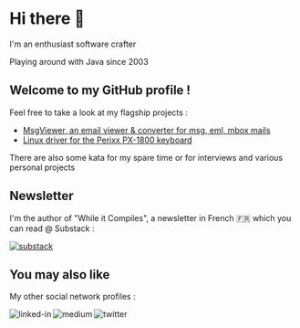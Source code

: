 # Hi there 👋

I'm an enthusiast software crafter

Playing around with Java since 2003

## Welcome to my GitHub profile !

Feel free to take a look at my flagship projects :
- [MsgViewer, an email viewer & converter for msg, eml, mbox mails](https://github.com/lolo101/MsgViewer)
- [Linux driver for the Perixx PX-1800 keyboard](https://github.com/lolo101/px1800kbd)

There are also some kata for my spare time or for interviews and various personal projects

## Newsletter

I'm the author of "While it Compiles", a newsletter in French 🇫🇷 which you can read @ Substack :

[<img alt="substack" src="https://img.shields.io/badge/substack-%23FF6719.svg?&style=for-the-badge&logo=substack&logoColor=white" />](https://whileitcompiles.substack.com/)

## You may also like

My other social network profiles :

[<img align="left" alt="linked-in" src="https://img.shields.io/badge/linkedin-%230077B5.svg?&style=for-the-badge&logo=linkedin&logoColor=white" />](https://www.linkedin.com/in/loicbroquet)
[<img align="left" alt="medium" src="https://img.shields.io/badge/medium-%2312100E.svg?&style=for-the-badge&logo=medium&logoColor=white" />](https://medium.com/@lolo101)
[<img align="left" alt="twitter" src="https://img.shields.io/badge/twitter-%231DA1F2.svg?&style=for-the-badge&logo=twitter&logoColor=white" />](https://twitter.com/lbroquet)


